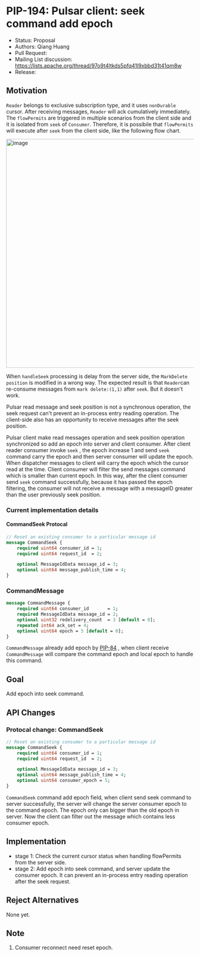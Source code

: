 # PIP-194: Pulsar client: seek command add epoch

- Status: Proposal
- Authors: Qiang Huang
- Pull Request:
- Mailing List discussion: https://lists.apache.org/thread/97o9t4ltkds5pfq41l9xbbd31t41qm8w
- Release:

## Motivation
`Reader` belongs to exclusive subscription type, and it uses `nonDurable` cursor. After receiving messages, `Reader` will ack cumulatively immediately.
The `flowPermits` are triggered in multiple scenarios from the client side and it is isolated from `seek` of `Consumer`. Therefore, it is possibile that `flowPermits` will execute after `seek` from the client side, like the following flow chart. 

<img width="613" alt="image" src="https://user-images.githubusercontent.com/4970972/178506611-b02a1127-c8d8-40df-be61-7645deb5f48e.png">

When `handleSeek` processing is delay from the server side, the `MarkDelete position` is modified in a wrong way.
The expected result is that `Reader`can re-consume messages from `mark delete:(1,1)` after `seek`. But it doesn't work.

Pulsar read message and seek position is not a synchronous operation, the seek request can't prevent an in-process entry reading operation. The client-side also has an opportunity to receive messages after the seek position.

Pulsar client make read messages operation and seek position operation synchronized so add an epoch into server and client consumer.  After client reader consumer invoke `seek` , the epoch increase 1 and send `seek`  command carry the epoch and then server consumer will update the epoch. When dispatcher messages to client will carry the epoch which the cursor read at the time. Client consumer will filter the send messages command which is smaller than current epoch. 
In this way, after the client consumer send `seek` command successfully, because it has passed the epoch filtering, the consumer will not receive a message with a messageID greater than the user previously seek position.


### Current implementation details
#### CommandSeek Protocal
```proto
// Reset an existing consumer to a particular message id
message CommandSeek {
    required uint64 consumer_id = 1;
    required uint64 request_id  = 2;

    optional MessageIdData message_id = 3;
    optional uint64 message_publish_time = 4;
}
```
### CommandMessage
```proto
message CommandMessage {
    required uint64 consumer_id       = 1;
    required MessageIdData message_id = 2;
    optional uint32 redelivery_count  = 3 [default = 0];
    repeated int64 ack_set = 4;
    optional uint64 epoch = 5 [default = 0];
}
```
`CommandMessage` already add epoch by [PIP-84](https://github.com/apache/pulsar/wiki/PIP-84-:-Pulsar-client:-Redeliver-command-add-epoch) , when client receive `CommandMessage` will compare the command epoch and local epoch to handle this command.

## Goal
Add epoch into seek command.
 
## API Changes
### Protocal change: CommandSeek
```proto
// Reset an existing consumer to a particular message id
message CommandSeek {
    required uint64 consumer_id = 1;
    required uint64 request_id  = 2;

    optional MessageIdData message_id = 3;
    optional uint64 message_publish_time = 4;
    optional uint64 consumer_epoch = 5;
}
```
`CommandSeek` command add epoch field, when client send seek command to server successfully, the server will change the server consumer epoch to the command epoch. The epoch only can bigger than the old epoch in server. Now the client can filter out the message which contains less consumer epoch.

## Implementation
- stage 1: Check the current cursor status when handling flowPermits from the server side.
- stage 2: Add epoch into seek command, and server update the consumer epoch. It can prevent an in-process entry reading operation after the seek request.

## Reject Alternatives
None yet.

## Note
1. Consumer reconnect need reset epoch.
